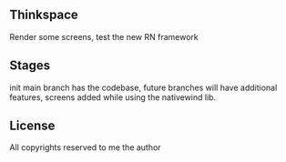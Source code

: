 ## Thinkspace

Render some screens, test the new RN framework

## Stages

init main branch has the codebase, future branches will have additional features, screens added while using the nativewind lib.

## License

All copyrights reserved to me the author
